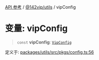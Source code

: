 [API 参考](../wiki/Home) / [@142vip/utils](../wiki/@142vip.utils) / vipConfig

# 变量: vipConfig

> `const` **vipConfig**: [`VipConfig`](../wiki/@142vip.utils.%E7%B1%BB.VipConfig)

定义于: [packages/utils/src/pkgs/config.ts:56](https://github.com/142vip/core-x/blob/5281e59d2cdd2de59e1ea761d17ed7fe118d1e60/packages/utils/src/pkgs/config.ts#L56)
